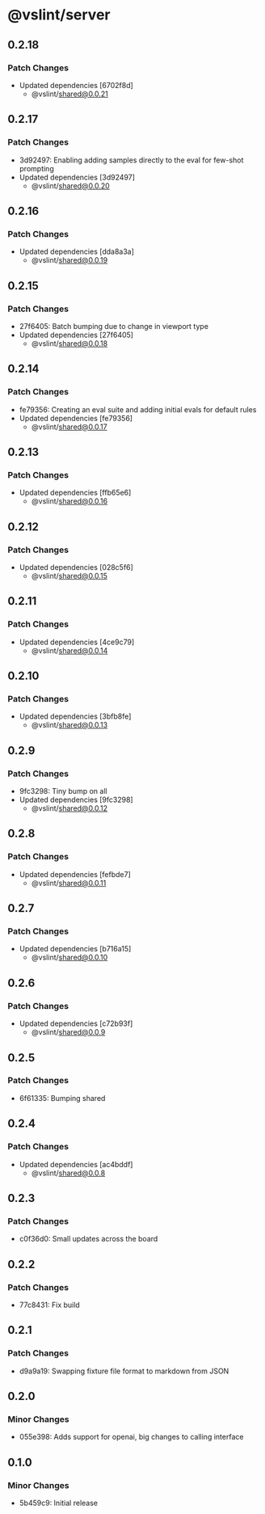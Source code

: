 # @vslint/server

## 0.2.18

### Patch Changes

- Updated dependencies [6702f8d]
  - @vslint/shared@0.0.21

## 0.2.17

### Patch Changes

- 3d92497: Enabling adding samples directly to the eval for few-shot prompting
- Updated dependencies [3d92497]
  - @vslint/shared@0.0.20

## 0.2.16

### Patch Changes

- Updated dependencies [dda8a3a]
  - @vslint/shared@0.0.19

## 0.2.15

### Patch Changes

- 27f6405: Batch bumping due to change in viewport type
- Updated dependencies [27f6405]
  - @vslint/shared@0.0.18

## 0.2.14

### Patch Changes

- fe79356: Creating an eval suite and adding initial evals for default rules
- Updated dependencies [fe79356]
  - @vslint/shared@0.0.17

## 0.2.13

### Patch Changes

- Updated dependencies [ffb65e6]
  - @vslint/shared@0.0.16

## 0.2.12

### Patch Changes

- Updated dependencies [028c5f6]
  - @vslint/shared@0.0.15

## 0.2.11

### Patch Changes

- Updated dependencies [4ce9c79]
  - @vslint/shared@0.0.14

## 0.2.10

### Patch Changes

- Updated dependencies [3bfb8fe]
  - @vslint/shared@0.0.13

## 0.2.9

### Patch Changes

- 9fc3298: Tiny bump on all
- Updated dependencies [9fc3298]
  - @vslint/shared@0.0.12

## 0.2.8

### Patch Changes

- Updated dependencies [fefbde7]
  - @vslint/shared@0.0.11

## 0.2.7

### Patch Changes

- Updated dependencies [b716a15]
  - @vslint/shared@0.0.10

## 0.2.6

### Patch Changes

- Updated dependencies [c72b93f]
  - @vslint/shared@0.0.9

## 0.2.5

### Patch Changes

- 6f61335: Bumping shared

## 0.2.4

### Patch Changes

- Updated dependencies [ac4bddf]
  - @vslint/shared@0.0.8

## 0.2.3

### Patch Changes

- c0f36d0: Small updates across the board

## 0.2.2

### Patch Changes

- 77c8431: Fix build

## 0.2.1

### Patch Changes

- d9a9a19: Swapping fixture file format to markdown from JSON

## 0.2.0

### Minor Changes

- 055e398: Adds support for openai, big changes to calling interface

## 0.1.0

### Minor Changes

- 5b459c9: Initial release
